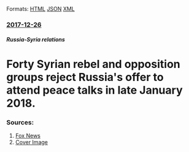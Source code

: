 
Formats: [HTML](/news/2017/12/26/forty-syrian-rebel-and-opposition-groups-reject-russia-s-offer-to-attend-peace-talks-in-late-january-2018.html)  [JSON](/news/2017/12/26/forty-syrian-rebel-and-opposition-groups-reject-russia-s-offer-to-attend-peace-talks-in-late-january-2018.json)  [XML](/news/2017/12/26/forty-syrian-rebel-and-opposition-groups-reject-russia-s-offer-to-attend-peace-talks-in-late-january-2018.xml)  

### [2017-12-26](/news/2017/12/26/index.md)

##### Russia-Syria relations
# Forty Syrian rebel and opposition groups reject Russia's offer to attend peace talks in late January 2018. 




### Sources:

1. [Fox News](http://www.foxnews.com/world/2017/12/26/syria-rebels-opposition-reject-russia-proposed-talks.html)
1. [Cover Image](http://www.foxnews.com/content/dam/fox-news/logo/og-fn-foxnews.jpg)
